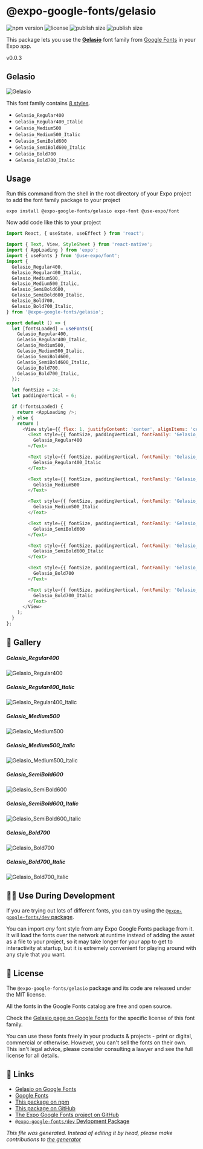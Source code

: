 # @expo-google-fonts/gelasio

![npm version](https://flat.badgen.net/npm/v/@expo-google-fonts/gelasio)
![license](https://flat.badgen.net/github/license/expo/google-fonts)
![publish size](https://flat.badgen.net/packagephobia/install/@expo-google-fonts/gelasio)
![publish size](https://flat.badgen.net/packagephobia/publish/@expo-google-fonts/gelasio)

This package lets you use the [**Gelasio**](https://fonts.google.com/specimen/Gelasio) font family from [Google Fonts](https://fonts.google.com/) in your Expo app.

v0.0.3

## Gelasio

![Gelasio](./font-family.png)

This font family contains [8 styles](#gallery).

- `Gelasio_Regular400`
- `Gelasio_Regular400_Italic`
- `Gelasio_Medium500`
- `Gelasio_Medium500_Italic`
- `Gelasio_SemiBold600`
- `Gelasio_SemiBold600_Italic`
- `Gelasio_Bold700`
- `Gelasio_Bold700_Italic`

## Usage

Run this command from the shell in the root directory of your Expo project to add the font family package to your project
```sh
expo install @expo-google-fonts/gelasio expo-font @use-expo/font
```

Now add code like this to your project
```js
import React, { useState, useEffect } from 'react';

import { Text, View, StyleSheet } from 'react-native';
import { AppLoading } from 'expo';
import { useFonts } from '@use-expo/font';
import {
  Gelasio_Regular400,
  Gelasio_Regular400_Italic,
  Gelasio_Medium500,
  Gelasio_Medium500_Italic,
  Gelasio_SemiBold600,
  Gelasio_SemiBold600_Italic,
  Gelasio_Bold700,
  Gelasio_Bold700_Italic,
} from '@expo-google-fonts/gelasio';

export default () => {
  let [fontsLoaded] = useFonts({
    Gelasio_Regular400,
    Gelasio_Regular400_Italic,
    Gelasio_Medium500,
    Gelasio_Medium500_Italic,
    Gelasio_SemiBold600,
    Gelasio_SemiBold600_Italic,
    Gelasio_Bold700,
    Gelasio_Bold700_Italic,
  });

  let fontSize = 24;
  let paddingVertical = 6;

  if (!fontsLoaded) {
    return <AppLoading />;
  } else {
    return (
      <View style={{ flex: 1, justifyContent: 'center', alignItems: 'center' }}>
        <Text style={{ fontSize, paddingVertical, fontFamily: 'Gelasio_Regular400' }}>
          Gelasio_Regular400
        </Text>

        <Text style={{ fontSize, paddingVertical, fontFamily: 'Gelasio_Regular400_Italic' }}>
          Gelasio_Regular400_Italic
        </Text>

        <Text style={{ fontSize, paddingVertical, fontFamily: 'Gelasio_Medium500' }}>
          Gelasio_Medium500
        </Text>

        <Text style={{ fontSize, paddingVertical, fontFamily: 'Gelasio_Medium500_Italic' }}>
          Gelasio_Medium500_Italic
        </Text>

        <Text style={{ fontSize, paddingVertical, fontFamily: 'Gelasio_SemiBold600' }}>
          Gelasio_SemiBold600
        </Text>

        <Text style={{ fontSize, paddingVertical, fontFamily: 'Gelasio_SemiBold600_Italic' }}>
          Gelasio_SemiBold600_Italic
        </Text>

        <Text style={{ fontSize, paddingVertical, fontFamily: 'Gelasio_Bold700' }}>
          Gelasio_Bold700
        </Text>

        <Text style={{ fontSize, paddingVertical, fontFamily: 'Gelasio_Bold700_Italic' }}>
          Gelasio_Bold700_Italic
        </Text>
      </View>
    );
  }
};

```

## 🔡 Gallery

##### Gelasio_Regular400
![Gelasio_Regular400](./2c178f975cfe7fd1383143d870be6652cd515bc4ce08487980cc8a24cb7d6658.ttf.png)

##### Gelasio_Regular400_Italic
![Gelasio_Regular400_Italic](./89d39a153c70693460a8dfc8abc227627e98f02a750210cdf30eafeaa3c07eff.ttf.png)

##### Gelasio_Medium500
![Gelasio_Medium500](./065abbe7b6a9053e634e391d0b4b626891e33a25a559b218467c09f92b7cbae7.ttf.png)

##### Gelasio_Medium500_Italic
![Gelasio_Medium500_Italic](./1f797bb1ec2839e88936d4386b44e04912d4d0dd8d71e154e831a3219ef0ccd2.ttf.png)

##### Gelasio_SemiBold600
![Gelasio_SemiBold600](./b65a3501691d4bc3cf001ba7b5ce1b366cf394b48c365a5cdd65d100d824c21b.ttf.png)

##### Gelasio_SemiBold600_Italic
![Gelasio_SemiBold600_Italic](./60cd6e57a0fbd73db6d7c92723083486d34b20aaca29bd13abfcdd63d30a6965.ttf.png)

##### Gelasio_Bold700
![Gelasio_Bold700](./f820053044147cdbb3843e05a662ec45de690ea2b00e3fa9d7b8ef154b1caa0c.ttf.png)

##### Gelasio_Bold700_Italic
![Gelasio_Bold700_Italic](./14cfaa5707e104d5c01401d62d8b27006faa96f78acc2952512962cd9a5059b1.ttf.png)


## 👩‍💻 Use During Development

If you are trying out lots of different fonts, you can try using the [`@expo-google-fonts/dev` package](https://github.com/expo/google-fonts/tree/master/font-packages/dev#readme).

You can import *any* font style from any Expo Google Fonts package from it. It will load the fonts
over the network at runtime instead of adding the asset as a file to your project, so it may take longer
for your app to get to interactivity at startup, but it is extremely convenient
for playing around with any style that you want.

## 📖 License

The `@expo-google-fonts/gelasio` package and its code are released under the MIT license.

All the fonts in the Google Fonts catalog are free and open source.

Check the [Gelasio page on Google Fonts](https://fonts.google.com/specimen/Gelasio) for the specific license of this font family.

You can use these fonts freely in your products & projects - print or digital, commercial or otherwise. However, you can't sell the fonts on their own. This isn't legal advice, please consider consulting a lawyer and see the full license for all details.

## 🔗 Links

- [Gelasio on Google Fonts](https://fonts.google.com/specimen/Gelasio)
- [Google Fonts](https://fonts.google.com/)
- [This package on npm](https://www.npmjs.com/package/@expo-google-fonts/gelasio)
- [This package on GitHub](https://github.com/expo/google-fonts/tree/master/font-packages/gelasio)
- [The Expo Google Fonts project on GitHub](https://github.com/expo/google-fonts)
- [`@expo-google-fonts/dev` Devlopment Package](https://github.com/expo/google-fonts/tree/master/font-packages/dev)


*This file was generated. Instead of editing it by head, please make contributions to [the generator](https://github.com/expo/google-fonts/tree/master/packages/generator)*
